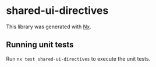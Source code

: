 # shared-ui-directives

This library was generated with [Nx](https://nx.dev).

## Running unit tests

Run `nx test shared-ui-directives` to execute the unit tests.
